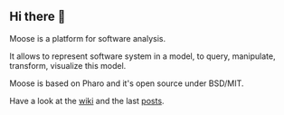 ## Hi there 👋

Moose is a platform for software analysis.

It allows to represent software system in a model, to query, manipulate, transform, visualize this model.

Moose is based on Pharo and it's open source under BSD/MIT.

Have a look at the [wiki](https://modularmoose.org/moose-wiki/) and the last [posts](https://modularmoose.org/posts/).

<!--

**Here are some ideas to get you started:**

🙋‍♀️ A short introduction - what is your organization all about?
🌈 Contribution guidelines - how can the community get involved?
👩‍💻 Useful resources - where can the community find your docs? Is there anything else the community should know?
🍿 Fun facts - what does your team eat for breakfast?
🧙 Remember, you can do mighty things with the power of [Markdown](https://docs.github.com/github/writing-on-github/getting-started-with-writing-and-formatting-on-github/basic-writing-and-formatting-syntax)
-->
